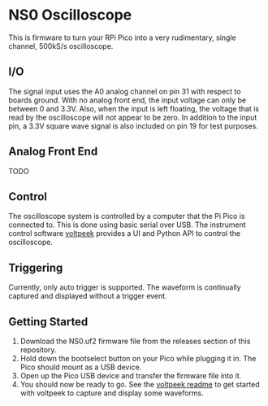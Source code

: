 # NS0 Oscilloscope
This is firmware to turn your RPi Pico into a very rudimentary, single channel, 500kS/s oscilloscope.
## I/O
The signal input uses the A0 analog channel on pin 31 with respect to boards ground. With no analog front end, the input voltage can only be
between 0 and 3.3V. Also, when the input is left floating, the voltage that is read by the oscilloscope will not appear to be zero. In addition 
to the input pin, a 3.3V square wave signal is also included on pin 19 for test purposes.
## Analog Front End
TODO
## Control
The oscilloscope system is controlled by a computer that the Pi Pico is connected to. This is done using basic serial over USB. The instrument control
software [voltpeek](https://github.com/schuyler4/voltpeek) provides a UI and Python API to control the oscilloscope. 
## Triggering
Currently, only auto trigger is supported. The waveform is continually captured and displayed without a trigger event.      
## Getting Started
1) Download the NS0.uf2 firmware file from the releases section of this repository.
2) Hold down the bootselect button on your Pico while plugging it in. The Pico should mount as a USB device.
3) Open up the Pico USB device and transfer the firmware file into it.
4) You should now be ready to go. See the [voltpeek readme](https://github.com/schuyler4/voltpeek) to get started with voltpeek to 
capture and display some waveforms.